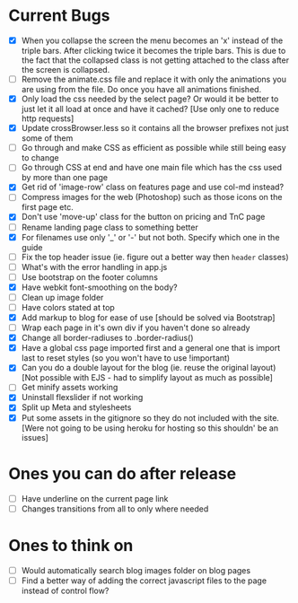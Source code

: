 Current Bugs
================
- [x] When you collapse the screen the menu becomes an 'x' instead of the triple bars. After clicking twice it becomes the triple bars. This is due to the fact that the collapsed class is not getting attached to the class after the screen is collapsed.
- [ ] Remove the animate.css file and replace it with only the animations you are using from the file. Do once you have all animations finished.
- [x] Only load the css needed by the select page? Or would it be better to just let it all load at once and have it cached? [Use only one to reduce http requests]
- [x] Update crossBrowser.less so it contains all the browser prefixes not just some of them
- [ ] Go through and make CSS as efficient as possible while still being easy to change
- [ ] Go through CSS at end and have one main file which has the css used by more than one page
- [x] Get rid of 'image-row' class on features page and use col-md instead?
- [ ] Compress images for the web (Photoshop) such as those icons on the first page etc.
- [x] Don't use 'move-up' class for the button on pricing and TnC page 
- [ ] Rename landing page class to something better
- [x] For filenames use only '_' or '-' but not both. Specify which one in the guide
- [ ] Fix the top header issue (ie. figure out a better way then `header` classes)
- [ ] What's with the error handling in app.js
- [ ] Use bootstrap on the footer columns
- [x] Have webkit font-smoothing on the body?
- [ ] Clean up image folder
- [ ] Have colors stated at top
- [x] Add markup to blog for ease of use [should be solved via Bootstrap]
- [ ] Wrap each page in it's own div if you haven't done so already
- [x] Change all border-radiuses to .border-radius()
- [x] Have a global css page imported first and a general one that is import last to reset styles (so you won't have to use !important)
- [x] Can you do a double layout for the blog (ie. reuse the original layout) [Not possible with EJS - had to simplify layout as much as possible]
- [ ] Get minify assets working
- [x] Uninstall flexslider if not working
- [x] Split up Meta and stylesheets
- [x] Put some assets in the gitignore so they do not included with the site. [Were not going to be using heroku for hosting so this shouldn' be an issues]

Ones you can do after release
===============================
- [ ] Have underline on the current page link
- [ ] Changes transitions from all to only where needed

Ones to think on 
=================
- [ ] Would automatically search blog images folder on blog pages
- [ ] Find a better way of adding the correct javascript files to the page instead of control flow?